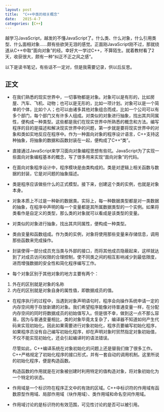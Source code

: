 ```yaml
---
layout: post
title:  "C++中类的相关概念"
date:   2015-4-7
categories: [C++]
---
```


越学习JavaScript，越发的不懂JavaScript了。什么类、什么对象，什么引用类型、什么面相对象……颇有些欲哭无泪的感觉。正面刚JavaScript刚不过，那就绕道从C++中取“面向对象”的经。幸好大一学过C++，不算陌生。就着教材看了2天，收获很大，颇有一种“纠正不正之风之感”。

以下是读书笔记，有些话不一定对，但是我需要记录，供以后反思。

## 正文

- 在我们熟悉的现实世界中，一切事物都是对象。对象可以是有形的，比如房屋、汽车、飞机、动物；也可以是无形的，比如一项计划。对象可以是一个简单的个体，比如个人；也可以由诸多其他对象组合而成，比如一个公司可以有多个部门，每个部门又有许多人组成。对类似的对象进行抽象，找出其共同属性，便构成一种类型。这些都是我们在现实世界中所熟悉的概念和方法。编写程序的目的是描述和解决现实世界中的问题，第一步就是要将现实世界中的对象和类如实地反应在程序中。作为一种面向对象的程序设计语言，C++支持这种抽象，将抽象的数据和函数封装在一起，便构成了C++“类”。

- 直接通过JavaScript来学习面向对象编程思想有些坑。JavaScript为了实现一些面向对象编程基本的概念，写了很多用来实现“面向对象”的代码。

- 在面向对象程序设计中，程序模块是由类构成的。类是对逻辑上相关函数与数据的封装，它是对问题的抽象描述。

- 类是程序应该做些什么的正式模型。接下来，创建这个类的实例，也就是对象本身。


- 对象本质上不过是一种新的数据类。实际上，每一种数据类型都是对一类数据的抽象，在程序中声明的每一个变量都是其所属数据类型的一个实例。如果将类看作是自定义的类型，那么类的对象就可以看成是该类型的变量。

- 对类似的对象进行抽象，找出其共同属性，便构成一种类型。

- 类由变量和函数组成。作为类的实例，对象将使用那些变量来存储信息，调用那些函数来完成操作。

- 封装使得一部分成员充当类与外部的接口，而将其他成员隐蔽起来，这样就达到了对成员访问权限的合理控制，使不同类之间的相互影响减少到最低限度，进而增强数据的安全性和简化程序编写工作。


- 每个对象区别于其他对象的地方主要有两个：

 1. 外在的区别就是对象的名称
 2. 内在的区别就是对象自身的属性值，即数据成员的值。


- 在程序执行的过程中，当遇到对象声明语句时，程序会向操作系统申请一定的内存空间用于存放新建的对象。我们希望程序能像对待普通变量一样，在分配内存空间的同时将数据成员的初始值写入。但是很不幸，做到这一点不那么容易，因为与普通变量相比，类的对象毕竟太复杂了，编译器不知道如何产生代码来实现初始化。因此如果需要进行对象初始化，程序员要编写初始化程序，如果程序员没有自己编写初始化程序，却在声明对象时贸然指定对象初始值，不仅不能实现初始化，还会引起编译时的语法错误。

    尽管如此，C++编译系统在对象初始化的问题上还是替我们做了很多工作。C++严格规定了初始化程序的接口形式，并有一套自动的调用机制。这里所说的初始化程序，便是构造函数。

    构造函数的作用就是在对象被创建时利用特定的值构造对象，将对象初始化为一个特定的状态。


- 作用域是一个标识符在程序正文中的有效的区域。C++中标识符的作用域有函数原型作用域、局部作用域（块作用域）、类作用域和命名空间作用域。

- 作用域讨论的是标识符的有效范围，可见性讨论的是否可以被引用。
